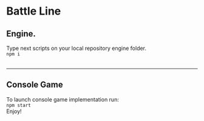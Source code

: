 # Battle Line
## Engine. <br />
Type next scripts on your local repository engine folder. <br />
` npm i ` <br />
<br />
<hr>

## Console Game <br />
To launch console game implementation run: <br />
` npm start ` <br />
Enjoy!
